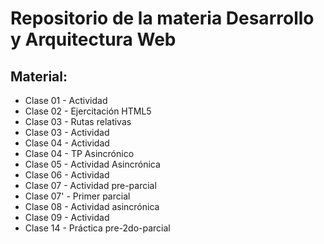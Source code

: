 # Repositorio de la materia Desarrollo y Arquitectura Web

## Material:
- Clase 01 - Actividad
- Clase 02 - Ejercitación HTML5
- Clase 03 - Rutas relativas
- Clase 03 - Actividad
- Clase 04 - Actividad
- Clase 04 - TP Asincrónico
- Clase 05 - Actividad Asincrónica
- Clase 06 - Actividad
- Clase 07 - Actividad pre-parcial
- Clase 07' - Primer parcial
- Clase 08 - Actividad asincrónica
- Clase 09 - Actividad
- Clase 14 - Práctica pre-2do-parcial
